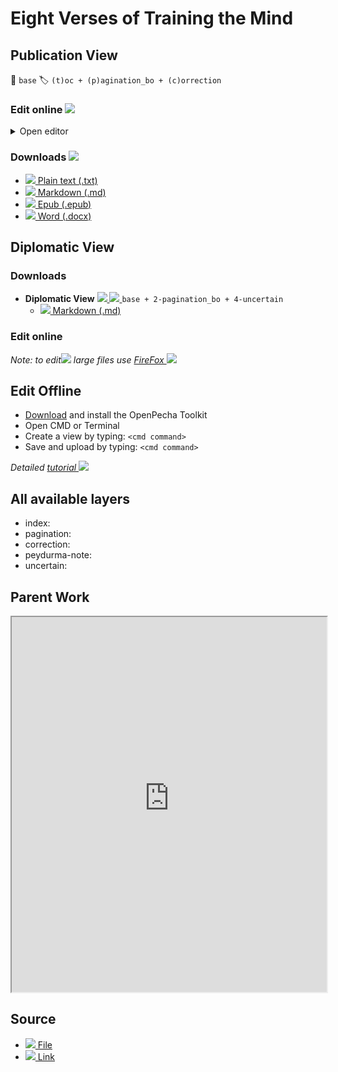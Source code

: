 # Eight Verses of Training the Mind

## Publication View

📄 `base` 🏷 `(t)oc + (p)agination_bo + (c)orrection`


### Edit online <img src="https://img.icons8.com/color/20/000000/edit-property.png">
<details><summary> Open editor </summary><blockquote>
<iframe src="https://prose.io/#OpenPecha/P000783/edit/publication/v001.txt" width="100%" height="600"></iframe>
</blockquote></details>

### Downloads <img src="https://img.icons8.com/cotton/20/000000/download-from-cloud.png">
- [![](https://img.icons8.com/color/20/000000/txt.png) Plain text (.txt)](https://github.com/OpenPecha/P000783/releases/download/v02/Eight_Verses_of_Training_the_Mind-v001.txt)
- [![](https://img.icons8.com/color/20/000000/markdown.png) Markdown (.md)](link)
- [![](https://img.icons8.com/color/20/000000/epub.png) Epub (.epub)](link)
- [![](https://img.icons8.com/color/20/000000/microsoft-word-2019.png) Word (.docx)](link)


## Diplomatic View

### Downloads

- **Diplomatic View** [ ![](https://img.icons8.com/color/18/000000/edit.png) ![](https://img.icons8.com/color/18/000000/layers.png) ](http://prose.io/#OpenPecha/P000783/tree/diplomatic) `base + 2-pagination_bo + 4-uncertain`
    - [![](https://img.icons8.com/color/24/000000/markdown.png) Markdown (.md)](link)

### Edit online

_Note: to edit![](https://img.icons8.com/color/16/000000/edit.png) large files use [FireFox ![](https://img.icons8.com/color/16/000000/firefox.png)](https://www.mozilla.org/)_

## Edit Offline

- [Download](link) and install the OpenPecha Toolkit
- Open CMD or Terminal
- Create a view by typing: `<cmd command>`
- Save and upload by typing: `<cmd command>`

_Detailed [tutorial ![](https://img.icons8.com/color/16/000000/classroom.png)](link)_


## All available layers
- index: <description>
- pagination: <description>
- correction: <description>
- peydurma-note: <description>
- uncertain: <description>

## Parent Work
<iframe src="https://raw.githubusercontent.com/OpenPecha/works/master/W00004123.yml" width="100%" height="600"></iframe>

## Source 
- [![](https://img.icons8.com/color/24/000000/download.png) File](https://github.com/OpenPecha/P000783/releases/download/v01/Eight_Verses_of_Training_the_Mind_Lotsawa_House.html) 
- [![](https://img.icons8.com/color/24/000000/link.png) Link](https://www.lotsawahouse.org/tibetan-masters/geshe-langri-thangpa/eight-verses-training-mind)
